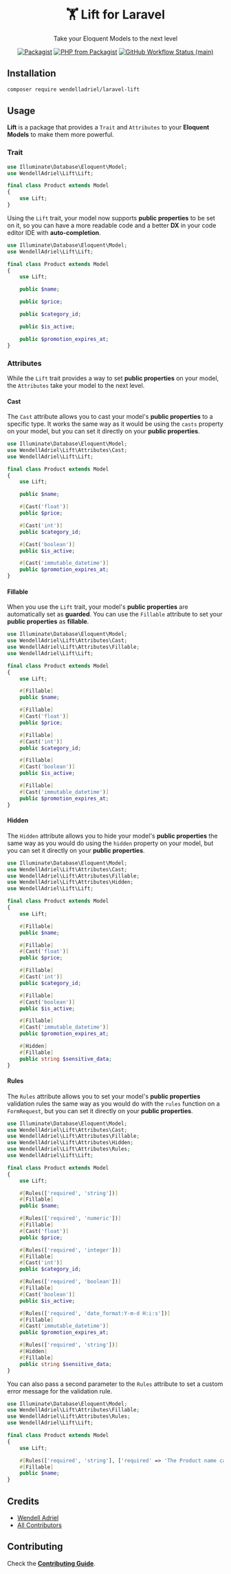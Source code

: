 <div align="center">
    <p>
        <h1>🏋️ Lift for Laravel</h1>
        Take your Eloquent Models to the next level
    </p>
</div>

<p align="center">
<a href="https://packagist.org/packages/WendellAdriel/laravel-lift"><img src="https://img.shields.io/packagist/v/WendellAdriel/laravel-lift.svg?style=flat-square" alt="Packagist"></a>
<a href="https://packagist.org/packages/WendellAdriel/laravel-lift"><img src="https://img.shields.io/packagist/php-v/WendellAdriel/laravel-lift.svg?style=flat-square" alt="PHP from Packagist"></a>
<a href="https://github.com/WendellAdriel/laravel-lift/actions"><img alt="GitHub Workflow Status (main)" src="https://img.shields.io/github/actions/workflow/status/WendellAdriel/laravel-lift/tests.yml?branch=main&label=Tests"> </a>
</p>

## Installation

```bash
composer require wendelladriel/laravel-lift
```

## Usage

**Lift** is a package that provides a `Trait` and `Attributes` to your **Eloquent Models** to make them more powerful.

### Trait

```php
use Illuminate\Database\Eloquent\Model;
use WendellAdriel\Lift\Lift;

final class Product extends Model
{
    use Lift;
}
```

Using the `Lift` trait, your model now supports **public properties** to be set on it, so you can have a more readable code and
a better **DX** in your code editor IDE with **auto-completion**.

```php
use Illuminate\Database\Eloquent\Model;
use WendellAdriel\Lift\Lift;

final class Product extends Model
{
    use Lift;

    public $name;

    public $price;

    public $category_id;

    public $is_active;

    public $promotion_expires_at;
}
```

### Attributes

While the `Lift` trait provides a way to set **public properties** on your model, the `Attributes` take your model to the next level.

#### Cast

The `Cast` attribute allows you to cast your model's **public properties** to a specific type. It works the same way as
it would be using the `casts` property on your model, but you can set it directly on your **public properties**.

```php
use Illuminate\Database\Eloquent\Model;
use WendellAdriel\Lift\Attributes\Cast;
use WendellAdriel\Lift\Lift;

final class Product extends Model
{
    use Lift;

    public $name;

    #[Cast('float')]
    public $price;

    #[Cast('int')]
    public $category_id;

    #[Cast('boolean')]
    public $is_active;

    #[Cast('immutable_datetime')]
    public $promotion_expires_at;
}
```

#### Fillable

When you use the `Lift` trait, your model's **public properties** are automatically set as **guarded**. You can use the
`Fillable` attribute to set your **public properties** as **fillable**.

```php
use Illuminate\Database\Eloquent\Model;
use WendellAdriel\Lift\Attributes\Cast;
use WendellAdriel\Lift\Attributes\Fillable;
use WendellAdriel\Lift\Lift;

final class Product extends Model
{
    use Lift;

    #[Fillable]
    public $name;

    #[Fillable]
    #[Cast('float')]
    public $price;

    #[Fillable]
    #[Cast('int')]
    public $category_id;

    #[Fillable]
    #[Cast('boolean')]
    public $is_active;

    #[Fillable]
    #[Cast('immutable_datetime')]
    public $promotion_expires_at;
}
```

#### Hidden

The `Hidden` attribute allows you to hide your model's **public properties** the same way as you would do using the
`hidden` property on your model, but you can set it directly on your **public properties**.

```php
use Illuminate\Database\Eloquent\Model;
use WendellAdriel\Lift\Attributes\Cast;
use WendellAdriel\Lift\Attributes\Fillable;
use WendellAdriel\Lift\Attributes\Hidden;
use WendellAdriel\Lift\Lift;

final class Product extends Model
{
    use Lift;

    #[Fillable]
    public $name;

    #[Fillable]
    #[Cast('float')]
    public $price;

    #[Fillable]
    #[Cast('int')]
    public $category_id;

    #[Fillable]
    #[Cast('boolean')]
    public $is_active;

    #[Fillable]
    #[Cast('immutable_datetime')]
    public $promotion_expires_at;

    #[Hidden]
    #[Fillable]
    public string $sensitive_data;
}
```

#### Rules

The `Rules` attribute allows you to set your model's **public properties** validation rules the same way as you would do
with the `rules` function on a `FormRequest`, but you can set it directly on your **public properties**.

```php
use Illuminate\Database\Eloquent\Model;
use WendellAdriel\Lift\Attributes\Cast;
use WendellAdriel\Lift\Attributes\Fillable;
use WendellAdriel\Lift\Attributes\Hidden;
use WendellAdriel\Lift\Attributes\Rules;
use WendellAdriel\Lift\Lift;

final class Product extends Model
{
    use Lift;

    #[Rules(['required', 'string'])]
    #[Fillable]
    public $name;

    #[Rules(['required', 'numeric'])]
    #[Fillable]
    #[Cast('float')]
    public $price;

    #[Rules(['required', 'integer'])]
    #[Fillable]
    #[Cast('int')]
    public $category_id;

    #[Rules(['required', 'boolean'])]
    #[Fillable]
    #[Cast('boolean')]
    public $is_active;

    #[Rules(['required', 'date_format:Y-m-d H:i:s'])]
    #[Fillable]
    #[Cast('immutable_datetime')]
    public $promotion_expires_at;

    #[Rules(['required', 'string'])]
    #[Hidden]
    #[Fillable]
    public string $sensitive_data;
}
```

You can also pass a second parameter to the `Rules` attribute to set a custom error message for the validation rule.

```php
use Illuminate\Database\Eloquent\Model;
use WendellAdriel\Lift\Attributes\Fillable;
use WendellAdriel\Lift\Attributes\Rules;
use WendellAdriel\Lift\Lift;

final class Product extends Model
{
    use Lift;

    #[Rules(['required', 'string'], ['required' => 'The Product name can not be empty'])]
    #[Fillable]
    public $name;
}
```

## Credits

- [Wendell Adriel](https://github.com/WendellAdriel)
- [All Contributors](../../contributors)

## Contributing

Check the **[Contributing Guide](CONTRIBUTING.md)**.
